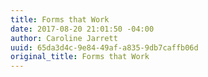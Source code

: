 ```yaml
---
title: Forms that Work
date: 2017-08-20 21:01:50 -04:00
author: Caroline Jarrett
uuid: 65da3d4c-9e84-49af-a835-9db7caffb06d
original_title: Forms that Work
---
```


